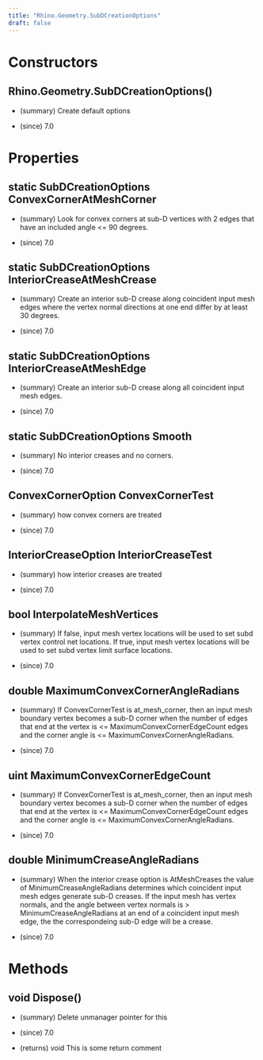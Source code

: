 ```yaml
---
title: "Rhino.Geometry.SubDCreationOptions"
draft: false
---
```


# Constructors
## Rhino.Geometry.SubDCreationOptions()
- (summary) 
     Create default options
     
- (since) 7.0
# Properties
## static SubDCreationOptions ConvexCornerAtMeshCorner
- (summary) 
     Look for convex corners at sub-D vertices with 2 edges that have an
     included angle <= 90 degrees.
     
- (since) 7.0
## static SubDCreationOptions InteriorCreaseAtMeshCrease
- (summary) 
     Create an interior sub-D crease along coincident input mesh edges
     where the vertex normal directions at one end differ by at 
     least 30 degrees.
     
- (since) 7.0
## static SubDCreationOptions InteriorCreaseAtMeshEdge
- (summary) 
     Create an interior sub-D crease along all coincident input mesh edges.
     
- (since) 7.0
## static SubDCreationOptions Smooth
- (summary) 
     No interior creases and no corners.
     
- (since) 7.0
## ConvexCornerOption ConvexCornerTest
- (summary) 
     how convex corners are treated
     
- (since) 7.0
## InteriorCreaseOption InteriorCreaseTest
- (summary) 
     how interior creases are treated
     
- (since) 7.0
## bool InterpolateMeshVertices
- (summary) 
     If false, input mesh vertex locations will be used to set subd vertex control net locations.
     If true, input mesh vertex locations will be used to set subd vertex limit surface locations.
     
- (since) 7.0
## double MaximumConvexCornerAngleRadians
- (summary) 
     If ConvexCornerTest is at_mesh_corner, then an input mesh boundary
     vertex becomes a sub-D corner when the number of edges that end at the
     vertex is <= MaximumConvexCornerEdgeCount edges and the corner angle
     is <= MaximumConvexCornerAngleRadians.
     
- (since) 7.0
## uint MaximumConvexCornerEdgeCount
- (summary) 
     If ConvexCornerTest is at_mesh_corner, then an input mesh boundary
     vertex becomes a sub-D corner when the number of edges that end at the
     vertex is <= MaximumConvexCornerEdgeCount edges and the corner angle
     is <= MaximumConvexCornerAngleRadians.
     
- (since) 7.0
## double MinimumCreaseAngleRadians
- (summary) 
     When the interior crease option is AtMeshCreases the value of
     MinimumCreaseAngleRadians determines which coincident input mesh edges
     generate sub-D creases.
     If the input mesh has vertex normals, and the angle between vertex
     normals is > MinimumCreaseAngleRadians at an end of a coincident
     input mesh edge, the the correspondeing sub-D edge will be a crease.
     
- (since) 7.0
# Methods
## void Dispose()
- (summary) 
     Delete unmanager pointer for this
     
- (since) 7.0
- (returns) void This is some return comment

